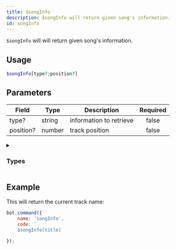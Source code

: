```yaml
---
title: $songInfo
description: $songInfo will return given song's information.
id: songInfo
---
```


`$songInfo` will will return given song's information.

## Usage

```php
$songInfo[type?;position?]
```

## Parameters

| Field     | Type   | Description             | Required |
|-----------|--------|-------------------------|:--------:|
| type?     | string | information to retrieve |  false   |
| position? | number | track position          |  false   |

<details>
  <summary><h3> Types </h3></summary>

| Property          |                                                        | Returns | Supports                                     |
|-------------------|--------------------------------------------------------|---------|----------------------------------------------|
| title             | Title                                                  | string  | YouTube, Spotify, SoundCloud, Url, LocalFile |
| channelId         | Channel ID                                             | string  | YouTube                                      |
| artist            | Artist                                                 | string  | YouTube, Spotify, SoundCloud                 |
| artistURL         | Artist URL                                             | string  | YouTube, SoundCloud                          |
| artistAvatar      | Artist Avatar                                          | string  | SoundCloud                                   |
| duration          | Duration in ms                                         | number  | YouTube, Spotify, SoundCloud, Url, LocalFile |
| identifier        | soundcloud, youtube, localfile, url, spotify           | string  | YouTube, Spotify, SoundCloud, Url, LocalFile |
| views             | Views/Plays                                            | string  | YouTube, Spotify, SoundCloud, Url, LocalFile |
| likes             | Likes                                                  | number  | YouTube, Spotify, SoundCloud, Url, LocalFile |
| thumbnail         | Thumbnail                                              | number  | YouTube, Spotify, SoundCloud                 |
| id                | ID                                                     | string  | YouTube, Spotify, SoundCloud, Url, LocalFile |
| description       | Description                                            | string  | YouTube, Spotify, SoundCloud                 |
| createdAt         | Creation Date                                          | string  | YouTube, Spotify, SoundCloud                 |
| platformType      |                                                        | string  | YouTube, Spotify, SoundCloud, Url, LocalFile |
| rawData           |                                                        | object  | YouTube, Spotify, SoundCloud, Url, LocalFile |
| formatedPlatforms | SoundCloud, YouTube, Localfile, Url, Spotify           | string  | YouTube, Spotify, SoundCloud, Url, LocalFile |
| requester         | Song Requester (user object, .user.id, .user.name etc) | string  | YouTube, Spotify, SoundCloud, Url, LocalFile |
| position          | Song Position in the current Queue                     | number  | YouTube, Spotify, SoundCloud, Url, LocalFile |

</details>

## Example

This will return the current track name:

```javascript
bot.command({
    name: 'songInfo',
    code: `
    $songInfo[title]
  `
});
```